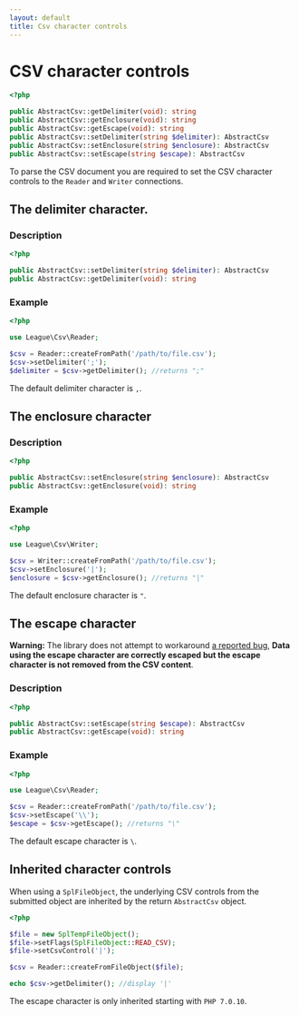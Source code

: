 ```yaml
---
layout: default
title: Csv character controls
---
```


# CSV character controls

~~~php
<?php

public AbstractCsv::getDelimiter(void): string
public AbstractCsv::getEnclosure(void): string
public AbstractCsv::getEscape(void): string
public AbstractCsv::setDelimiter(string $delimiter): AbstractCsv
public AbstractCsv::setEnclosure(string $enclosure): AbstractCsv
public AbstractCsv::setEscape(string $escape): AbstractCsv
~~~

To parse the CSV document you are required to set the CSV character controls to the `Reader` and `Writer` connections.

## The delimiter character.

### Description

~~~php
<?php

public AbstractCsv::setDelimiter(string $delimiter): AbstractCsv
public AbstractCsv::getDelimiter(void): string
~~~

### Example

~~~php
<?php

use League\Csv\Reader;

$csv = Reader::createFromPath('/path/to/file.csv');
$csv->setDelimiter(';');
$delimiter = $csv->getDelimiter(); //returns ";"
~~~

<p class="message-info">The default delimiter character is <code>,</code>.</p>

## The enclosure character

### Description

~~~php
<?php

public AbstractCsv::setEnclosure(string $enclosure): AbstractCsv
public AbstractCsv::getEnclosure(void): string
~~~

### Example

~~~php
<?php

use League\Csv\Writer;

$csv = Writer::createFromPath('/path/to/file.csv');
$csv->setEnclosure('|');
$enclosure = $csv->getEnclosure(); //returns "|"
~~~

<p class="message-info">The default enclosure character is <code>"</code>.</p>

## The escape character

<p class="message-warning"><strong>Warning:</strong> The library does not attempt to workaround <a href="https://bugs.php.net/bug.php?id=55413" target="_blank">a reported bug</a>, <strong>Data using the escape character are correctly escaped but the escape character is not removed from the CSV content</strong>.</p>


### Description

~~~php
<?php

public AbstractCsv::setEscape(string $escape): AbstractCsv
public AbstractCsv::getEscape(void): string
~~~

### Example

~~~php
<?php

use League\Csv\Reader;

$csv = Reader::createFromPath('/path/to/file.csv');
$csv->setEscape('\\');
$escape = $csv->getEscape(); //returns "\"
~~~

<p class="message-info">The default escape character is <code>\</code>.</p>

## Inherited character controls

When using a `SplFileObject`, the underlying CSV controls from the submitted object are inherited by the return `AbstractCsv` object.

~~~php
<?php

$file = new SplTempFileObject();
$file->setFlags(SplFileObject::READ_CSV);
$file->setCsvControl('|');

$csv = Reader::createFromFileObject($file);

echo $csv->getDelimiter(); //display '|'
~~~

<p class="message-warning">The escape character is only inherited starting with <code>PHP 7.0.10</code>.</p>

